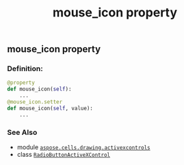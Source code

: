 ﻿---
title: mouse_icon property
second_title: Aspose.Cells for Python via .NET API References
description: 
type: docs
weight: 220
url: /aspose.cells.drawing.activexcontrols/radiobuttonactivexcontrol/mouse_icon/
is_root: false
---

## mouse_icon property

### Definition:
```python
@property
def mouse_icon(self):
    ...
@mouse_icon.setter
def mouse_icon(self, value):
    ...
```

### See Also
* module [`aspose.cells.drawing.activexcontrols`](../../)
* class [`RadioButtonActiveXControl`](/cells/python-net/aspose.cells.drawing.activexcontrols/radiobuttonactivexcontrol)
